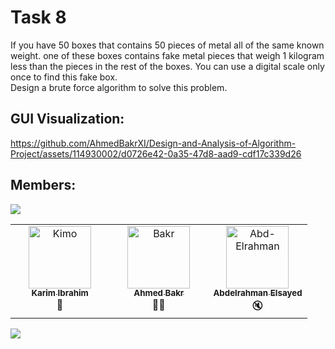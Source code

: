 # Task 8
If you have 50 boxes that contains 50 pieces of metal all of the same known weight. one of these boxes contains fake
metal pieces that weigh 1 kilogram less than the pieces in the rest of the boxes. You can use a digital scale only once
to find this fake box. 
<br>
Design a brute force algorithm to solve this problem.

## GUI Visualization:


https://github.com/AhmedBakrXI/Design-and-Analysis-of-Algorithm-Project/assets/114930002/d0726e42-0a35-47d8-aad9-cdf17c339d26



## Members:
<img src="https://user-images.githubusercontent.com/74038190/212284100-561aa473-3905-4a80-b561-0d28506553ee.gif">

<table align="center">
  <tbody>
    <tr>
      <td align="center" valign="top" width="33.33%"><a href="https://github.com/Karim-308"><img src="https://github.com/Karim-308.png" width="100px;" alt="Kimo"/><br /><sub><b>Karim Ibrahim</b></sub></a><br />🫡</td>
      <td align="center" valign="top" width="33.33%"><a href="https://github.com/AhmedBakrXI"><img src="https://github.com/AhmedBakrXI.png" width="100px;" alt="Bakr"/><br /><sub><b>Ahmed Bakr</b></sub></a><br />👨‍💻</td>
      <td align="center" valign="top" width="33.33%"><a href="https://github.com/D3cipherd"><img src="https://github.com/D3cipherd.png" width="100px;" alt="Abd-Elrahman"/><br /><sub><b>Abdelrahman Elsayed</b></sub></a><br />🔇</td>
    </tr>
  </tbody>
</table>
<img src="https://user-images.githubusercontent.com/74038190/212284100-561aa473-3905-4a80-b561-0d28506553ee.gif">
